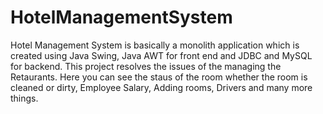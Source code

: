 # HotelManagementSystem
Hotel Management System is basically a monolith application which is created using Java Swing, Java AWT for front end and JDBC and MySQL for backend. This project resolves the issues of the managing the Retaurants. Here you can see the staus of the room whether the room is cleaned or dirty, Employee Salary, Adding rooms, Drivers and many more things. 
